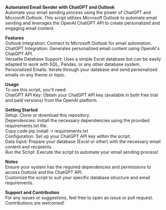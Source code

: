 **Automated Email Sender with ChatGPT and Outlook**<br />
Automate your email sending process using the power of ChatGPT and Microsoft Outlook. This script utilizes Microsoft Outlook to automate email sending and leverages the OpenAI ChatGPT API to create personalized and engaging email content.

**Features**<br />
Outlook Integration: Connect to Microsoft Outlook for email automation.<br />
ChatGPT Integration: Generates personalized email content using OpenAI's ChatGPT API.<br />
Versatile Database Support: Uses a simple Excel database but can be easily adapted to work with SQL, Pandas, or any other database system.<br />
Personalized Emails: Iterate through your database and send personalized emails on any theme or topic.

**Usage**<br />
To use this script, you'll need:<br />
ChatGPT API Key: Obtain your ChatGPT API key (available in both free trial and paid versions) from the OpenAI platform.

**Getting Started**<br />
Setup: Clone or download this repository.<br />
Dependencies: Install the necessary dependencies using the provided requirements.txt file.<br />
Copy code pip install -r requirements.txt<br />
Configuration: Set up your ChatGPT API key within the script.<br />
Data Input: Prepare your database (Excel or other) with the necessary email content and recipients.<br />
Run the Script: Execute the script to automate your email sending process!

**Notes**<br />
Ensure your system has the required dependencies and permissions to access Outlook and the ChatGPT API.<br />
Customize the script to suit your specific database structure and email requirements.

**Support and Contribution**<br />
For any issues or suggestions, feel free to open an issue or pull request. Contributions are welcomed!
